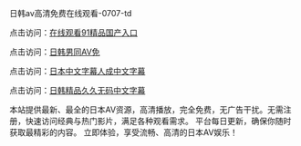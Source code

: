 
日韩av高清免费在线观看-0707-td


点击访问：<a href="https://gda-c7m.pages.dev/">在线观看91精品国产入口</a>

点击访问：<a href="https://tfda.pages.dev/">日韩男同AV免</a>

点击访问：<a href="https://bsdf-5f5.pages.dev/">日本中文字幕人成中文字幕</a>

点击访问：<a href="https://cfad.pages.dev/">日韩精品久久无码中文字幕</a>


本站提供最新、最全的日本AV资源，高清播放，完全免费，无广告干扰。无需注册，快速访问经典与热门影片，满足各种观看需求。
平台每日更新，确保你随时获取最精彩的内容。
立即体验，享受流畅、高清的日本AV娱乐！

<span style="display:none;">[Canonical link](）</span>
